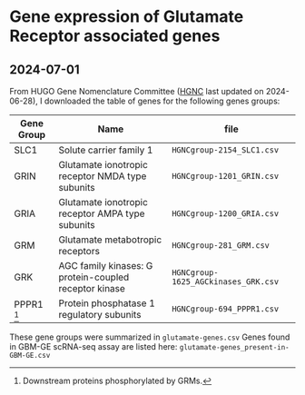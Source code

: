 # Gene expression of Glutamate Receptor associated genes

## 2024-07-01

From HUGO Gene Nomenclature Committee ([HGNC](genenames.org) last updated on 2024-06-28), I downloaded the table of genes for the following genes groups:

| Gene Group        | Name                                                  | file                                |
|-------------------|-------------------------------------------------------|-------------------------------------|
| SLC1              | Solute carrier family 1                               | `HGNCgroup-2154_SLC1.csv`           |
| GRIN              | Glutamate ionotropic receptor NMDA type subunits      | `HGNCgroup-1201_GRIN.csv`           |
| GRIA              | Glutamate ionotropic receptor AMPA type subunits      | `HGNCgroup-1200_GRIA.csv`           |
| GRM               | Glutamate metabotropic receptors                      | `HGNCgroup-281_GRM.csv`             |
| GRK               | AGC family kinases: G protein-coupled receptor kinase | `HGNCgroup-1625_AGCkinases_GRK.csv` |
| PPPR1 [^readme-1] | Protein phosphatase 1 regulatory subunits             | `HGNCgroup-694_PPPR1.csv`           |

These gene groups were summarized in `glutamate-genes.csv` Genes found in GBM-GE scRNA-seq assay are listed here: `glutamate-genes_present-in-GBM-GE.csv`

[^readme-1]: Downstream proteins phosphorylated by GRMs.

